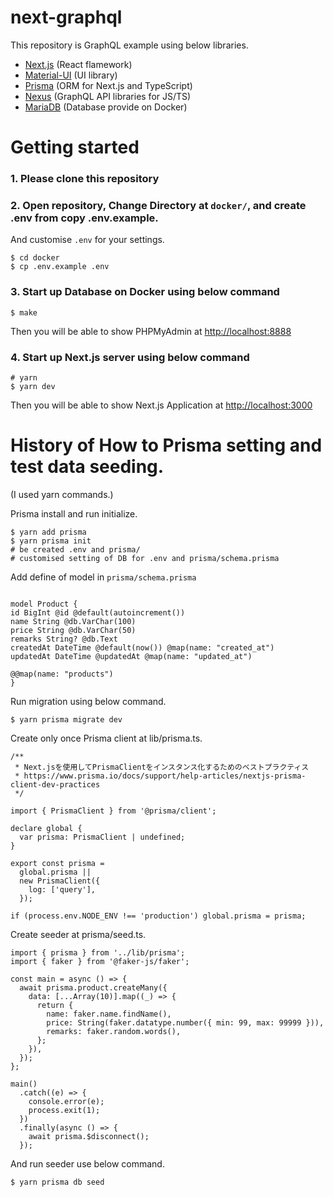 # next-graphql

This repository is GraphQL example using below libraries.

- [Next.js](https://nextjs.org/) (React flamework)
- [Material-UI](https://mui.com/material-ui/getting-started/installation/) (UI library)
- [Prisma](https://www.prisma.io/) (ORM for Next.js and TypeScript)
- [Nexus](https://nexusjs.org/) (GraphQL API libraries for JS/TS)
- [MariaDB](https://mariadb.org/) (Database provide on Docker)

# Getting started

### 1. Please clone this repository

### 2. Open repository, Change Directory at `docker/`, and create .env from copy .env.example.

And customise `.env` for your settings.

```
$ cd docker
$ cp .env.example .env
```

### 3. Start up Database on Docker using below command

```
$ make
```

Then you will be able to show PHPMyAdmin at [http://localhost:8888](http://localhost:8888)

### 4. Start up Next.js server using below command

```
# yarn
$ yarn dev
```

Then you will be able to show Next.js Application at [http://localhost:3000](http://localhost:3000)

# History of How to Prisma setting and test data seeding.

(I used yarn commands.)

Prisma install and run initialize.

```
$ yarn add prisma
$ yarn prisma init
# be created .env and prisma/
# customised setting of DB for .env and prisma/schema.prisma
```

Add define of model in `prisma/schema.prisma`

```

model Product {
id BigInt @id @default(autoincrement())
name String @db.VarChar(100)
price String @db.VarChar(50)
remarks String? @db.Text
createdAt DateTime @default(now()) @map(name: "created_at")
updatedAt DateTime @updatedAt @map(name: "updated_at")

@@map(name: "products")
}
```

Run migration using below command.

```
$ yarn prisma migrate dev
```

Create only once Prisma client at lib/prisma.ts.

```
/**
 * Next.jsを使用してPrismaClientをインスタンス化するためのベストプラクティス
 * https://www.prisma.io/docs/support/help-articles/nextjs-prisma-client-dev-practices
 */

import { PrismaClient } from '@prisma/client';

declare global {
  var prisma: PrismaClient | undefined;
}

export const prisma =
  global.prisma ||
  new PrismaClient({
    log: ['query'],
  });

if (process.env.NODE_ENV !== 'production') global.prisma = prisma;
```

Create seeder at prisma/seed.ts.

```
import { prisma } from '../lib/prisma';
import { faker } from '@faker-js/faker';

const main = async () => {
  await prisma.product.createMany({
    data: [...Array(10)].map((_) => {
      return {
        name: faker.name.findName(),
        price: String(faker.datatype.number({ min: 99, max: 99999 })),
        remarks: faker.random.words(),
      };
    }),
  });
};

main()
  .catch((e) => {
    console.error(e);
    process.exit(1);
  })
  .finally(async () => {
    await prisma.$disconnect();
  });
```

And run seeder use below command.

```
$ yarn prisma db seed
```
